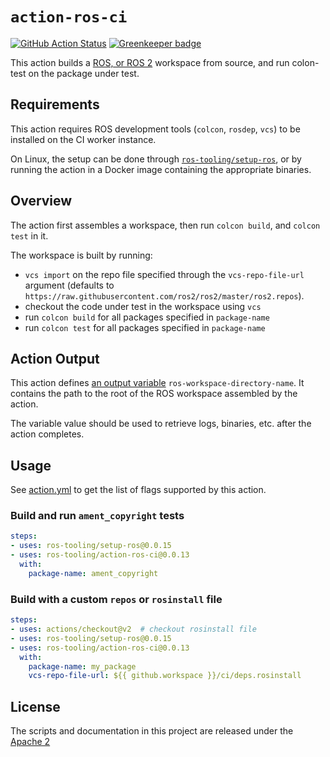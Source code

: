 # `action-ros-ci`

[![GitHub Action Status](https://github.com/ros-tooling/action-ros-ci/workflows/Test%20action-ros-ci/badge.svg)](https://github.com/ros-tooling/action-ros-ci) [![Greenkeeper badge](https://badges.greenkeeper.io/ros-tooling/action-ros-ci.svg)](https://greenkeeper.io/)

This action builds a [ROS, or ROS 2](https://index.ros.org/doc/ros/) workspace from source, and run colon-test on the package under test.

## Requirements

This action requires ROS development tools (`colcon`, `rosdep`, `vcs`) to be installed on the CI worker instance.

On Linux, the setup can be done through [`ros-tooling/setup-ros`](https://github.com/ros-tooling/setup-ros), or by running the action in a Docker image containing the appropriate binaries.

## Overview

The action first assembles a workspace, then run `colcon build`, and `colcon test` in it.

The workspace is built by running:
* `vcs import` on the repo file specified through the `vcs-repo-file-url` argument (defaults to `https://raw.githubusercontent.com/ros2/ros2/master/ros2.repos`).
* checkout the code under test in the workspace using `vcs`
* run `colcon build` for all packages specified in `package-name`
* run `colcon test` for all packages specified in `package-name`

## Action Output

This action defines [an output variable](https://help.github.com/en/actions/building-actions/metadata-syntax-for-github-actions#outputs) `ros-workspace-directory-name`.
It contains the path to the root of the ROS workspace assembled by the action.

The variable value should be used to retrieve logs, binaries, etc. after the action completes.

## Usage

See [action.yml](action.yml) to get the list of flags supported by this action.

### Build and run `ament_copyright` tests

```yaml
steps:
- uses: ros-tooling/setup-ros@0.0.15
- uses: ros-tooling/action-ros-ci@0.0.13
  with:
    package-name: ament_copyright
```

### Build with a custom `repos` or `rosinstall` file

```yaml
steps:
- uses: actions/checkout@v2  # checkout rosinstall file
- uses: ros-tooling/setup-ros@0.0.15
- uses: ros-tooling/action-ros-ci@0.0.13
  with:
    package-name: my_package
    vcs-repo-file-url: ${{ github.workspace }}/ci/deps.rosinstall
```

## License

The scripts and documentation in this project are released under the [Apache 2](LICENSE)
